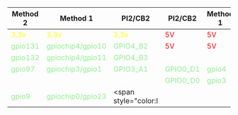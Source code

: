 | Method 2 | Method 1 | PI2/CB2 | PI2/CB2 | Method 1 | Method 2 |
| ------------- | ------------- | ------------- | ------------- | ------------- | ------------- |
| <span style="color:yellow;">3,3v</span> | <span style="color:yellow;">3,3v</span> | <span style="color:yellow;">3,3v</span> | <span style="color:red;">5V</span> | <span style="color:red;">5V</span> | <span style="color:red;">5V</span> |
| <span style="color:lightgreen;">gpio131</span> | <span style="color:lightgreen;">gpiochip4/gpio10</span> | <span style="color:lightgreen;">GPIO4_B2</span> | <span style="color:red;">5V</span> | <span style="color:red;">5V</span> | <span style="color:red;">5V</span> |
| <span style="color:lightgreen;">gpio132</span> | <span style="color:lightgreen;">gpiochip4/gpio11</span> | <span style="color:lightgreen;">GPIO4_B3</span> | <span style="color:white;">GND</span> | <span style="color:white;">GND</span> | <span style="color:white;">GND</span> |
| <span style="color:lightgreen;">gpio97</span> | <span style="color:lightgreen;">gpiochip3/gpio1</span> | <span style="color:lightgreen;">GPIO3_A1</span> | <span style="color:lightgreen;">GPIO0_D1</span> | <span style="color:lightgreen;">gpio4</span> | <span style="color:lightgreen;">gpiochip0/gpio25</span> |
| <span style="color:white;">GND</span> | <span style="color:white;">GND</span> | <span style="color:white;">GND</span> | <span style="color:lightgreen;">GPIO0_D0</span> | <span style="color:lightgreen;">gpio3</span> | <span style="color:lightgreen;">gpiochip0/gpio24</span> |
| <span style="color:lightgreen;">gpio9</span> | <span style="color:lightgreen;">gpiochip0/gpio23</span> | <span style="color:l
